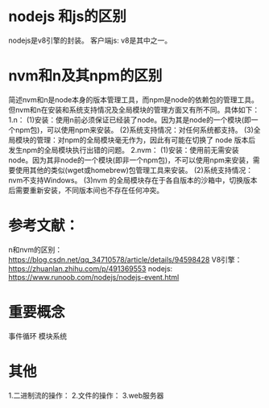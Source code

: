 # nodejs 和js的区别
nodejs是v8引擎的封装。
客户端js: v8是其中之一。

# nvm和n及其npm的区别
简述nvm和n是node本身的版本管理工具，而npm是node的依赖包的管理工具。但nvm和n在安装和系统支持情况及全局模块的管理方面又有所不同。具体如下：
1.n：
  (1)安装：使用n前必须保证已经装了node。因为其是node的一个模块(即一个npm包)，可以使用npm来安装。
  (2)系统支持情况：对任何系统都支持。
  (3)全局模块的管理：对npm的全局模块毫无作为，因此有可能在切换了 node 版本后发生npm的全局模块执行出错的问题。
2.nvm：
  (1)安装：使用前无需安装node。因为其非node的一个模块(即非一个npm包)，不可以使用npm来安装，需要使用其他的类似(wget或homebrew)包管理工具来安装。
  (2)系统支持情况：nvm不支持Windows。
  (3)nvm 的全局模块存在于各自版本的沙箱中，切换版本后需要重新安装，不同版本间也不存在任何冲突。

# 参考文献：
n和nvm的区别：https://blog.csdn.net/qq_34710578/article/details/94598428
V8引擎：https://zhuanlan.zhihu.com/p/491369553
nodejs: https://www.runoob.com/nodejs/nodejs-event.html

# 重要概念
事件循环
模块系统

# 其他
1.二进制流的操作：
2.文件的操作：
3.web服务器